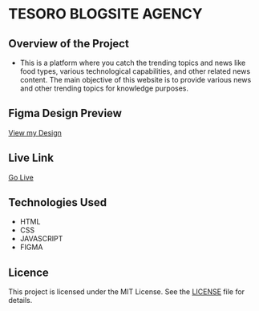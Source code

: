 # TESORO BLOGSITE AGENCY

## Overview of the Project 

- This is a platform where you catch the trending topics and news like food types, various technological capabilities, and other related news content. The main objective of this website is to provide various news and other trending topics for knowledge purposes.

## Figma Design Preview

<a href="https://www.figma.com/file/sk7Agokf0Hfy2vMcgHXcSK/TESORO-WEBSITE?type=design&mode=design&t=RuI25SlnB5fuRIOx-1">View my Design</a>

## Live Link

<a href="https://tesoroblogsite.netlify.app/">Go Live</a>

## Technologies Used

- HTML
- CSS
- JAVASCRIPT
- FIGMA

## Licence

This project is licensed under the MIT License. See the [LICENSE](LICENSE) file for details.
